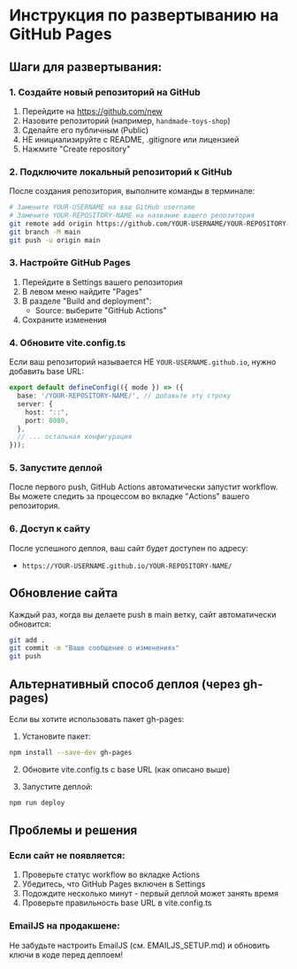 # Инструкция по развертыванию на GitHub Pages

## Шаги для развертывания:

### 1. Создайте новый репозиторий на GitHub
1. Перейдите на https://github.com/new
2. Назовите репозиторий (например, `handmade-toys-shop`)
3. Сделайте его публичным (Public)
4. НЕ инициализируйте с README, .gitignore или лицензией
5. Нажмите "Create repository"

### 2. Подключите локальный репозиторий к GitHub
После создания репозитория, выполните команды в терминале:

```bash
# Замените YOUR-USERNAME на ваш GitHub username
# Замените YOUR-REPOSITORY-NAME на название вашего репозитория
git remote add origin https://github.com/YOUR-USERNAME/YOUR-REPOSITORY-NAME.git
git branch -M main
git push -u origin main
```

### 3. Настройте GitHub Pages
1. Перейдите в Settings вашего репозитория
2. В левом меню найдите "Pages"
3. В разделе "Build and deployment":
   - Source: выберите "GitHub Actions"
4. Сохраните изменения

### 4. Обновите vite.config.ts
Если ваш репозиторий называется НЕ `YOUR-USERNAME.github.io`, нужно добавить base URL:

```typescript
export default defineConfig(({ mode }) => ({
  base: '/YOUR-REPOSITORY-NAME/', // добавьте эту строку
  server: {
    host: "::",
    port: 8080,
  },
  // ... остальная конфигурация
}));
```

### 5. Запустите деплой
После первого push, GitHub Actions автоматически запустит workflow. 
Вы можете следить за процессом во вкладке "Actions" вашего репозитория.

### 6. Доступ к сайту
После успешного деплоя, ваш сайт будет доступен по адресу:
- `https://YOUR-USERNAME.github.io/YOUR-REPOSITORY-NAME/`

## Обновление сайта
Каждый раз, когда вы делаете push в main ветку, сайт автоматически обновится:

```bash
git add .
git commit -m "Ваше сообщение о изменениях"
git push
```

## Альтернативный способ деплоя (через gh-pages)
Если вы хотите использовать пакет gh-pages:

1. Установите пакет:
```bash
npm install --save-dev gh-pages
```

2. Обновите vite.config.ts с base URL (как описано выше)

3. Запустите деплой:
```bash
npm run deploy
```

## Проблемы и решения

### Если сайт не появляется:
1. Проверьте статус workflow во вкладке Actions
2. Убедитесь, что GitHub Pages включен в Settings
3. Подождите несколько минут - первый деплой может занять время
4. Проверьте правильность base URL в vite.config.ts

### EmailJS на продакшене:
Не забудьте настроить EmailJS (см. EMAILJS_SETUP.md) и обновить ключи в коде перед деплоем!